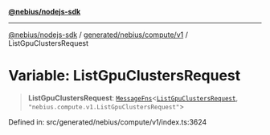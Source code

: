 [**@nebius/nodejs-sdk**](../../../../../README.md)

***

[@nebius/nodejs-sdk](../../../../../README.md) / [generated/nebius/compute/v1](../README.md) / ListGpuClustersRequest

# Variable: ListGpuClustersRequest

> **ListGpuClustersRequest**: [`MessageFns`](../../../../../runtime/protos/core/interfaces/MessageFns.md)\<[`ListGpuClustersRequest`](../interfaces/ListGpuClustersRequest.md), `"nebius.compute.v1.ListGpuClustersRequest"`\>

Defined in: src/generated/nebius/compute/v1/index.ts:3624

